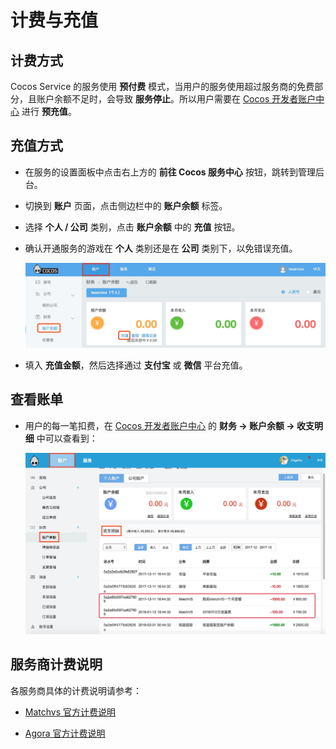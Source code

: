 # 计费与充值

## 计费方式

Cocos Service 的服务使用 **预付费** 模式，当用户的服务使用超过服务商的免费部分，且账户余额不足时，会导致 **服务停止**。所以用户需要在 [Cocos 开发者账户中心](https://account.cocos.com/) 进行 **预充值**。
    
## 充值方式

- 在服务的设置面板中点击右上方的 **前往 Cocos 服务中心** 按钮，跳转到管理后台。
- 切换到 **账户** 页面，点击侧边栏中的 **账户余额** 标签。
- 选择 **个人 / 公司** 类别，点击 **账户余额** 中的 **充值** 按钮。
- 确认开通服务的游戏在 **个人** 类别还是在 **公司** 类别下，以免错误充值。

    ![](image/console-balance.jpg)

- 填入 **充值金额**，然后选择通过 **支付宝** 或 **微信** 平台充值。

## 查看账单

- 用户的每一笔扣费，在 [Cocos 开发者账户中心](https://account.cocos.com/) 的 **财务 -> 账户余额 -> 收支明细** 中可以查看到：

    ![](image/console-billing.jpg)

## 服务商计费说明

各服务商具体的计费说明请参考：

- [Matchvs 官方计费说明](https://www.matchvs.com/price)

- [Agora 官方计费说明](https://docs.agora.io/cn/Voice/billing_audio?platform=All%20Platforms)
